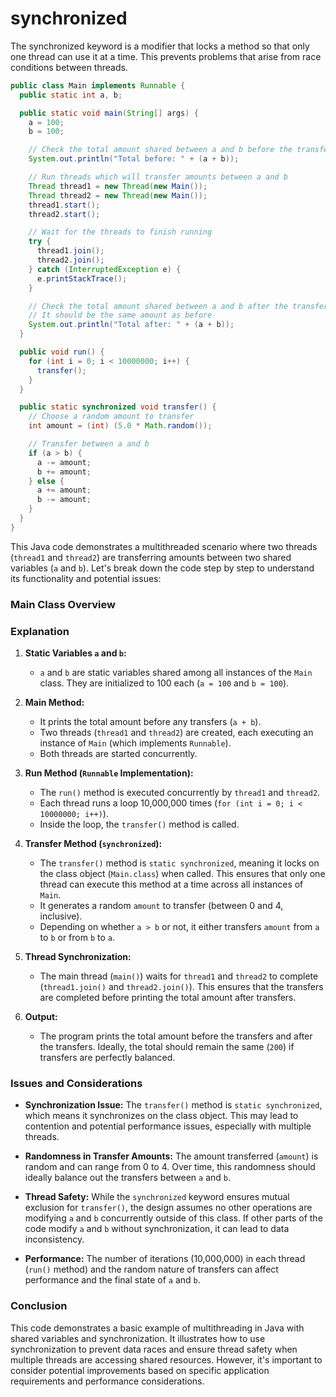# synchronized

The synchronized keyword is a modifier that locks a method so that only one thread can use it at a time. This prevents problems that arise from race conditions between threads.

```java
public class Main implements Runnable {
  public static int a, b;

  public static void main(String[] args) {
    a = 100;
    b = 100;

    // Check the total amount shared between a and b before the transfers
    System.out.println("Total before: " + (a + b));

    // Run threads which will transfer amounts between a and b
    Thread thread1 = new Thread(new Main());
    Thread thread2 = new Thread(new Main());
    thread1.start();
    thread2.start();

    // Wait for the threads to finish running
    try {
      thread1.join();
      thread2.join();
    } catch (InterruptedException e) {
      e.printStackTrace();
    }

    // Check the total amount shared between a and b after the transfers
    // It should be the same amount as before
    System.out.println("Total after: " + (a + b));
  }

  public void run() {
    for (int i = 0; i < 10000000; i++) {
      transfer();
    }
  }

  public static synchronized void transfer() {
    // Choose a random amount to transfer
    int amount = (int) (5.0 * Math.random());

    // Transfer between a and b
    if (a > b) {
      a -= amount;
      b += amount;
    } else {
      a += amount;
      b -= amount;
    }
  }
}

```

This Java code demonstrates a multithreaded scenario where two threads (`thread1` and `thread2`) are transferring amounts between two shared variables (`a` and `b`). Let's break down the code step by step to understand its functionality and potential issues:

### Main Class Overview

### Explanation

1. **Static Variables `a` and `b`:**
   - `a` and `b` are static variables shared among all instances of the `Main` class. They are initialized to 100 each (`a = 100` and `b = 100`).

2. **Main Method:**
   - It prints the total amount before any transfers (`a + b`).
   - Two threads (`thread1` and `thread2`) are created, each executing an instance of `Main` (which implements `Runnable`).
   - Both threads are started concurrently.

3. **Run Method (`Runnable` Implementation):**
   - The `run()` method is executed concurrently by `thread1` and `thread2`.
   - Each thread runs a loop 10,000,000 times (`for (int i = 0; i < 10000000; i++)`).
   - Inside the loop, the `transfer()` method is called.

4. **Transfer Method (`synchronized`):**
   - The `transfer()` method is `static synchronized`, meaning it locks on the class object (`Main.class`) when called. This ensures that only one thread can execute this method at a time across all instances of `Main`.
   - It generates a random `amount` to transfer (between 0 and 4, inclusive).
   - Depending on whether `a > b` or not, it either transfers `amount` from `a` to `b` or from `b` to `a`.

5. **Thread Synchronization:**
   - The main thread (`main()`) waits for `thread1` and `thread2` to complete (`thread1.join()` and `thread2.join()`). This ensures that the transfers are completed before printing the total amount after transfers.

6. **Output:**
   - The program prints the total amount before the transfers and after the transfers. Ideally, the total should remain the same (`200`) if transfers are perfectly balanced.

### Issues and Considerations

- **Synchronization Issue:** The `transfer()` method is `static synchronized`, which means it synchronizes on the class object. This may lead to contention and potential performance issues, especially with multiple threads.
  
- **Randomness in Transfer Amounts:** The amount transferred (`amount`) is random and can range from 0 to 4. Over time, this randomness should ideally balance out the transfers between `a` and `b`.

- **Thread Safety:** While the `synchronized` keyword ensures mutual exclusion for `transfer()`, the design assumes no other operations are modifying `a` and `b` concurrently outside of this class. If other parts of the code modify `a` and `b` without synchronization, it can lead to data inconsistency.

- **Performance:** The number of iterations (10,000,000) in each thread (`run()` method) and the random nature of transfers can affect performance and the final state of `a` and `b`.

### Conclusion

This code demonstrates a basic example of multithreading in Java with shared variables and synchronization. It illustrates how to use synchronization to prevent data races and ensure thread safety when multiple threads are accessing shared resources. However, it's important to consider potential improvements based on specific application requirements and performance considerations.
